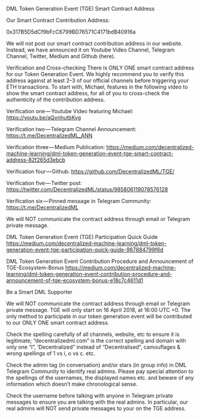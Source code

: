 DML Token Generation Event (TGE) Smart Contract Address


Our Smart Contract Contribution Address:

0x317B5D5dCf9bFcC6799BD76571C4171bdB40916a

We will not post our smart contract contribution address in our website. Instead, we have announced it on Youtube Video Channel, Telegram Channel, Twitter, Medium and Github (here).

Verification and Cross-checking
There is ONLY ONE smart contract address for our Token Generation Event. We highly recommend you to verify this address against at least 2–3 of our official channels before triggering your ETH transactions. To start with, Michael, features in the following video to show the smart contract address, for all of you to cross-check the authenticity of the contribution address.

Verification one — Youtube Video featuring Michael:
https://youtu.be/aQvnhutbKvg


Verification two — Telegram Channel Announcement:
https://t.me/DecentralizedML_ANN
 
 
Verification three — Medium Publication:
https://medium.com/decentralized-machine-learning/dml-token-generation-event-tge-smart-contract-address-82f265d3ebcb
 
 
Verification four — Github:
https://github.com/DecentralizedML/TGE/


Verification five — Twitter post:
https://twitter.com/DecentralizedML/status/985806119078576128
 
 
Verification six — Pinned message in Telegram Community:
https://t.me/DecentralizedML

We will NOT communicate the contract address through email or Telegram private message.

DML Token Generation Event (TGE) Participation Quick Guide
https://medium.com/decentralized-machine-learning/dml-token-generation-event-tge-participation-quick-guide-987884799f6d

DML Token Generation Event Contribution Procedure and Announcement of TGE-Ecosystem-Bonus
https://medium.com/decentralized-machine-learning/dml-token-generation-event-contribution-procedure-and-announcement-of-tge-ecosystem-bonus-e18c7c4611d1

Be a Smart DML Supporter

We will NOT communicate the contract address through email or Telegram private message. TGE will only start on 16 April 2018, at 16:00 UTC +0. The only method to participate in our token generation event will be contributed to our ONLY ONE smart contract address.

Check the spelling carefully of all channels, website, etc to ensure it is legitimate; “decentralizedml.com” is the correct spelling and domain with only one “i”, ‘Decentralized” instead of “Decentralised”, camouflages & wrong spellings of 1 vs i, o vs c. etc.

Check the admin tag (in conversation) and/or stars (in group info) in DML Telegram Community to identify real admins. Please pay special attention to the spellings of the usernames, the displayed names etc. and beware of any information which doesn’t make chronological sense.

Check the username before talking with anyone in Telegram private messages to ensure you are talking with the real admins. In particular, our real admins will NOT send private messages to your on the TGE address.
